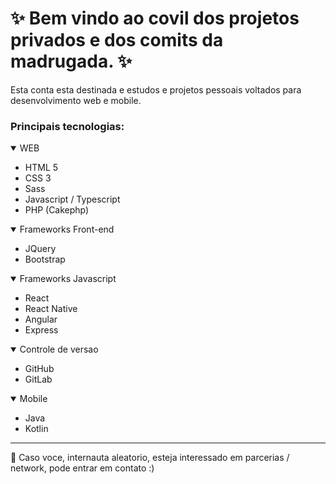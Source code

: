 <head>
  <link rel="stylesheet" href="style.css"/>
</head>

<body>
  <h1> ✨ Bem vindo ao covil dos projetos privados e dos comits da madrugada. ✨ </h1>

  <p>
    Esta conta esta destinada e estudos e projetos pessoais voltados para desenvolvimento web e mobile. 
  </p>

  <h3>Principais tecnologias:</h3>
  <div class="skills">
    <div class="skill">
      <details open>
        <summary>WEB</summary>
        <ul>
          <li>HTML 5</li>
          <li>CSS 3</li>
          <li>Sass</li>
          <li>Javascript / Typescript</li>
          <li>PHP (Cakephp)</li>
        </ul>
      </details>
    </div>
    <div class="skill">
      <details open>
        <summary>Frameworks Front-end</summary>
        <ul>
          <li>JQuery</li>
          <li>Bootstrap</li>
        </ul>
      </details>
    </div>
    <div class="skill">
      <details open>
        <summary>Frameworks Javascript</summary> 
        <ul>
          <li>React</li>
          <li>React Native</li>
          <li>Angular</li>
          <li>Express</li>
        </ul>
       </details>
    </div>
    <div class="skill">
      <details open>
        <summary>Controle de versao</summary> 
        <ul>
          <li>GitHub</li>
          <li>GitLab</li>
        </ul>
      </details>
    </div>
    <div class="skill">
      <details open>
        <summary>Mobile</summary> 
        <ul>
          <li>Java</li>
          <li>Kotlin</li>
        </ul>
      </details>
    </div>
  </div>

  <hr>
  <p> 💬 Caso voce, internauta aleatorio, esteja interessado em parcerias / network, pode entrar em contato :) </p>
</body>
